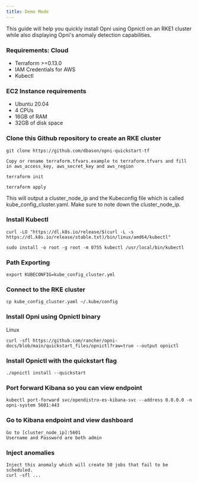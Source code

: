 ```yaml
---
title: Demo Mode
---
```


This guide will help you quickly install Opni using Opnictl on an RKE1 cluster while also displaying Opni's anomaly detection capabilities.

### Requirements: Cloud
- Terraform >=0.13.0
- IAM Credentials for AWS
- Kubectl 

### EC2 Instance requirements
- Ubuntu 20.04
- 4 CPUs
- 16GB of RAM
- 32GB of disk space

### Clone this Github repository to create an RKE cluster
```
git clone https://github.com/dbason/opni-quickstart-tf
```
```
Copy or rename terraform.tfvars.example to terraform.tfvars and fill in aws_access_key, aws_secret_key and aws_region
```
```
terraform init
```
```
terraform apply
```

This will output a cluster_node_ip and the Kubeconfig file which is called kube_config_cluster.yaml. Make sure to note down the cluster_node_ip.

### Install Kubectl
```
curl -LO "https://dl.k8s.io/release/$(curl -L -s https://dl.k8s.io/release/stable.txt)/bin/linux/amd64/kubectl"

sudo install -o root -g root -m 0755 kubectl /usr/local/bin/kubectl
```


### Path Exporting
```
export KUBECONFIG=kube_config_cluster.yml
```

### Connect to the RKE cluster
```
cp kube_config_cluster.yaml ~/.kube/config
```

### Install Opni using Opnictl binary
Linux
```
curl -sfl https://github.com/rancher/opni-docs/blob/main/quickstart_files/opnictl?raw=true --output opnictl
```



### Install Opnictl with the quickstart flag
```
./opnictl install --quickstart
```

### Port forward Kibana so you can view endpoint
```
kubectl port-forward svc/opendistro-es-kibana-svc --address 0.0.0.0 -n opni-system 5601:443
```

### Go to Kibana endpoint and view dashboard
```
Go to [cluster_node_ip]:5601
Username and Password are both admin
```

### Inject anomalies
```
Inject this anomaly which will create 50 jobs that fail to be scheduled.
curl -sfl ...
```